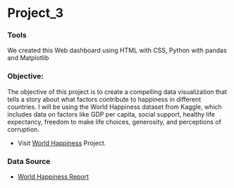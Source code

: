 # Project_3

### Tools
We created this Web dashboard using HTML with CSS, Python with pandas and Matplotlib


### Objective: 
The objective of this project is to create a compelling data visualization that tells a story about what factors contribute to happiness in different countries. I will be using the World Happiness dataset from Kaggle, which includes data on factors like GDP per capita, social support, healthy life expectancy, freedom to make life choices, generosity, and perceptions of corruption.

* Visit [World Happiness](https://github.com/Krishna96-1004/Project-3/tree/main) Project.


### Data Source
* [World Happiness Report](https://www.kaggle.com/unsdsn/world-happiness)

